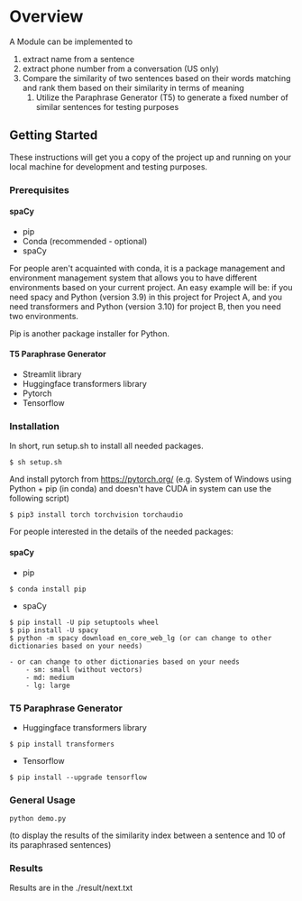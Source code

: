 # Overview 
A Module can be implemented to 
 1. extract name from a sentence
 2. extract phone number from a conversation (US only)
 3. Compare the similarity of two sentences based on their words matching and rank them based on their similarity in terms of meaning
    1. Utilize the Paraphrase Generator (T5) to generate a fixed number of similar sentences for testing purposes

## Getting Started

These instructions will get you a copy of the project up and running on your local machine for development and testing purposes.
### Prerequisites
#### spaCy 

- pip
- Conda (recommended - optional)
- spaCy   

For people aren't acquainted with conda, it is a package management and environment management system that allows you to have different environments based on your current project. 
An easy example will be: if you need spacy and Python (version 3.9) in this project for Project A, and you need transformers and Python (version 3.10) for project B, then you need two environments.

Pip is another package installer for Python.

#### T5 Paraphrase Generator

- Streamlit library
- Huggingface transformers library
- Pytorch
- Tensorflow 


### Installation 

In short, run setup.sh to install all needed packages.
```
$ sh setup.sh
```

And install pytorch from https://pytorch.org/
(e.g. System of Windows using Python + pip (in conda) and doesn't have CUDA in system can use the following script)
```
$ pip3 install torch torchvision torchaudio
```


For people interested in the details of the needed packages:
#### spaCy 
- pip
```
$ conda install pip
```
- spaCy

```
$ pip install -U pip setuptools wheel
$ pip install -U spacy
$ python -m spacy download en_core_web_lg (or can change to other dictionaries based on your needs)
```
    - or can change to other dictionaries based on your needs
        - sm: small (without vectors)
        - md: medium
        - lg: large


### T5 Paraphrase Generator


- Huggingface transformers library
```
$ pip install transformers
```

- Tensorflow
```
$ pip install --upgrade tensorflow
```

### General Usage
```
python demo.py    
```   
(to display the results of the similarity index between a sentence and 10 of its paraphrased sentences)

### Results
Results are in the ./result/next.txt 
